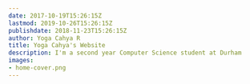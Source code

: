 ```yaml
---
date: 2017-10-19T15:26:15Z
lastmod: 2019-10-26T15:26:15Z
publishdate: 2018-11-23T15:26:15Z
author: Yoga Cahya R
title: Yoga Cahya's Website
description: I'm a second year Computer Science student at Durham
images:
- home-cover.png
---
```


